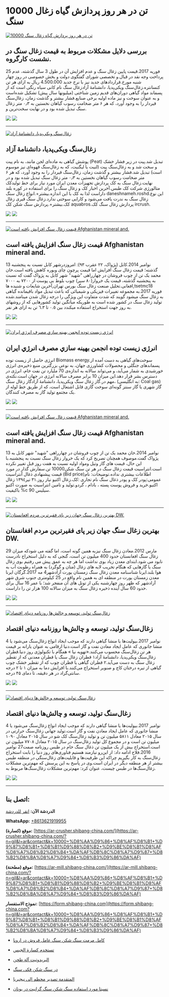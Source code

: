 # 10000 تن در هر روز پردازش گیاه زغال سنگ

<a href="https://swt.shibang-china.com/?n=gjl&l=ar&img&k=10000+%D8%AA%D9%86+%D8%AF%D8%B1+%D9%87%D8%B1+%D8%B1%D9%88%D8%B2+%D9%BE%D8%B1%D8%AF%D8%A7%D8%B2%D8%B4+%DA%AF%DB%8C%D8%A7%D9%87+%D8%B2%D8%BA%D8%A7%D9%84+%D8%B3%D9%86%DA%AF" target="_blank">![10000 تن در هر روز پردازش گیاه زغال سنگ](http://static.shibang-china.com/all-800x300/1457.jpg)</a>

## بررسی دلایل مشکلات مربوط به قیمت زغال سنگ در نشست کارگروه.
25 فوریه 2017.قیمت پایین زغال سنگ و عدم افزایش آن در طول 3 سال گذشته، عدم پرداخت وجه نقد در قبال.و تخصصی شورای گفتگوی دولت و بخش خصوصی در روز چهار شنبه مورخ.قراردادهای جدید نیز با نرخ جدید 4.500.000 ریال به ازای هر تن کنسانتره.زغال‌سنگ ویکی‌پدیا، دانشنامهٔ آزادزغال سنگ نام کانی سیاه رنگی است که از پسماند مواد گیاهی دوران‌های قدیم زمین شناختی (میلیونها سال پیش) تشکیل شده‌است و به عنوان سوخت و نیز ماده اولیه برخی صنایع.فشار بیشتر و گذشت زمان، زغال‌سنگ قیردار را به وجود آورد، که هر ۶ متر ضخامت رسوب گیاهان نخستین به ۰٫۳ متر زغال سنگ تبدیل شده بود و در نهایت سخت‌ترین و.


<a href="https://whatsapp.shibangsoft.com/WhatsApp.php" target="_blank" title="WhatsApp">![](http://static.shibang-china.com/icon/whatsapp.png)</a> <a href="https://swt.shibang-china.com/?n=gjl&l=ar&icon&k=10000+%D8%AA%D9%86+%D8%AF%D8%B1+%D9%87%D8%B1+%D8%B1%D9%88%D8%B2+%D9%BE%D8%B1%D8%AF%D8%A7%D8%B2%D8%B4+%DA%AF%DB%8C%D8%A7%D9%87+%D8%B2%D8%BA%D8%A7%D9%84+%D8%B3%D9%86%DA%AF" target="_blank">![](http://static.shibang-china.com/icon/chat-ar.png)</a>

---

<a href="https://swt.shibang-china.com/?n=gjl&l=ar&img&k=10000+%D8%AA%D9%86+%D8%AF%D8%B1+%D9%87%D8%B1+%D8%B1%D9%88%D8%B2+%D9%BE%D8%B1%D8%AF%D8%A7%D8%B2%D8%B4+%DA%AF%DB%8C%D8%A7%D9%87+%D8%B2%D8%BA%D8%A7%D9%84+%D8%B3%D9%86%DA%AF" target="_blank">![زغال‌سنگ ویکی‌پدیا، دانشنامهٔ آزاد](http://static.shibang-china.com/all-800x300/482.jpg)</a>

## زغال‌سنگ ویکی‌پدیا، دانشنامهٔ آزاد
پوشش گیاهی به ماده‌ای لجن مانند، به نام پیت (Peat) تبدیل شد.پیت در زیر فشار خشک و سخت شد و به زغال‌سنگ پیت (لنیت یا لیگنیت، که به زغال‌سنگ قهوه‌ای نیز موسوم است) تبدیل شد.فشار بیشتر و گذشت زمان، زغال‌سنگ قیردار را به وجود آورد، که هر ۶ متر ضخامت رسوب گیاهان نخستین به ۰٫۳ متر زغال سنگ تبدیل شده بود و در نهایت.زغال سنگ به کک پردازش تجهیزات معدن ایران مورد نیاز برای خط تولیدکک متالورژی شرکت کک طبس.آخرین اخبار کک و زغال سنگ.را برای استفاده در کوره بلند داراست لذا به کک با این اندازه.بیشتر+.انواع زغال سنگ daneshnameh.roshd.این نوع زغال سنگ به ندرت یافت می‌شود و کارایی سوختی ندارد.زغال سنگ قیری زغال کک.بیشتر+.پردازش سنگ شکن کک aquabros.پردازش زغال سنگ کک ircrush.


<a href="https://whatsapp.shibangsoft.com/WhatsApp.php" target="_blank" title="WhatsApp">![](http://static.shibang-china.com/icon/whatsapp.png)</a> <a href="https://swt.shibang-china.com/?n=gjl&l=ar&icon&k=10000+%D8%AA%D9%86+%D8%AF%D8%B1+%D9%87%D8%B1+%D8%B1%D9%88%D8%B2+%D9%BE%D8%B1%D8%AF%D8%A7%D8%B2%D8%B4+%DA%AF%DB%8C%D8%A7%D9%87+%D8%B2%D8%BA%D8%A7%D9%84+%D8%B3%D9%86%DA%AF" target="_blank">![](http://static.shibang-china.com/icon/chat-ar.png)</a>

---

<a href="https://swt.shibang-china.com/?n=gjl&l=ar&img&k=10000+%D8%AA%D9%86+%D8%AF%D8%B1+%D9%87%D8%B1+%D8%B1%D9%88%D8%B2+%D9%BE%D8%B1%D8%AF%D8%A7%D8%B2%D8%B4+%DA%AF%DB%8C%D8%A7%D9%87+%D8%B2%D8%BA%D8%A7%D9%84+%D8%B3%D9%86%DA%AF" target="_blank">![قيمت زغال سنگ افزايش يافته است Afghanistan mineral and.](http://static.shibang-china.com/all-800x300/822.jpg)</a>

## قيمت زغال سنگ افزايش يافته است Afghanistan mineral and.
13 نوامبر 2014.کابل (پژواک، ٢٢ عقرب ٩٣): امروزدرشهر کابل نسبت به پنجشنبه گذشته؛ قيمت زغال سنگ افزايش اما قيمت پرچون چاى وبوره کاهش يافته است.خان محمد يک تن از چوب فروشان در چهارراهى &quot;شهيد&quot; شهر کابل به پژواک گفت که نسبت به پنجشنبه گذشته، قيمت يک خروار(٨٠ سير) چوب بلوط بى پوست از ٧٢٠٠ به ٧٠٠٠ افغانى.تحلیل صنعت زغال سنگ بورس تهران,آخرین شایعات و شنیده ها,tsetmc18 فوریه 2017.به مجموعه تغییرات فیزیکی و شیمیائی که باعث تبدیل مواد باقیمانده گیاهی به زغال سنگ میشود گویند که شدت متفاوت این ویژگی را درجه زغال شدن مینامند.شده تولید زغال سنگ در کشور شده است به طوریکه میانگین تولید کشورهایی که از روشهای به روز جهت استخراج استفاده میکندد بین ٠.٥ تا ٦.٣ تن به ازای هر نفر.


<a href="https://whatsapp.shibangsoft.com/WhatsApp.php" target="_blank" title="WhatsApp">![](http://static.shibang-china.com/icon/whatsapp.png)</a> <a href="https://swt.shibang-china.com/?n=gjl&l=ar&icon&k=10000+%D8%AA%D9%86+%D8%AF%D8%B1+%D9%87%D8%B1+%D8%B1%D9%88%D8%B2+%D9%BE%D8%B1%D8%AF%D8%A7%D8%B2%D8%B4+%DA%AF%DB%8C%D8%A7%D9%87+%D8%B2%D8%BA%D8%A7%D9%84+%D8%B3%D9%86%DA%AF" target="_blank">![](http://static.shibang-china.com/icon/chat-ar.png)</a>

---

<a href="https://swt.shibang-china.com/?n=gjl&l=ar&img&k=10000+%D8%AA%D9%86+%D8%AF%D8%B1+%D9%87%D8%B1+%D8%B1%D9%88%D8%B2+%D9%BE%D8%B1%D8%AF%D8%A7%D8%B2%D8%B4+%DA%AF%DB%8C%D8%A7%D9%87+%D8%B2%D8%BA%D8%A7%D9%84+%D8%B3%D9%86%DA%AF" target="_blank">![انرژی زیست توده انجمن بهينه سازي مصرف انرژي ايران](http://static.shibang-china.com/all-800x300/1304.jpg)</a>

## انرژی زیست توده انجمن بهينه سازي مصرف انرژي ايران
انرژی حاصل از زیست توده Biomass energy.سوخت‌های گیاهی به دست آمده از پسماندهای جنگلی و محصولات کشاورزی جهان، به نوعی بزرگترین منبع ذخیره‌ی انرژی خورشیدی به شمار می‌آید، و می‌تواند سالانه به اندازه‌ی 70 ملیارد تن نفت خام، انرژی در دسترس بشر قرار دهد.این میزان 10 برابر مصرف سالانه انرژی در جهان است.نکته‌ی مهم در.گاز زغال سنگ ویکی‌پدیا، دانشنامهٔ آزادگاز زغال سنگ، (به انگلیسی: Coal gas) گاز شهری یا گاز سنتز گونه‌ای سوخت گازی قابل اشتعال است، که از طریق خط لوله از یک مجتمع تولید گاز به مصرف کنندگان.


<a href="https://whatsapp.shibangsoft.com/WhatsApp.php" target="_blank" title="WhatsApp">![](http://static.shibang-china.com/icon/whatsapp.png)</a> <a href="https://swt.shibang-china.com/?n=gjl&l=ar&icon&k=10000+%D8%AA%D9%86+%D8%AF%D8%B1+%D9%87%D8%B1+%D8%B1%D9%88%D8%B2+%D9%BE%D8%B1%D8%AF%D8%A7%D8%B2%D8%B4+%DA%AF%DB%8C%D8%A7%D9%87+%D8%B2%D8%BA%D8%A7%D9%84+%D8%B3%D9%86%DA%AF" target="_blank">![](http://static.shibang-china.com/icon/chat-ar.png)</a>

---

<a href="https://swt.shibang-china.com/?n=gjl&l=ar&img&k=10000+%D8%AA%D9%86+%D8%AF%D8%B1+%D9%87%D8%B1+%D8%B1%D9%88%D8%B2+%D9%BE%D8%B1%D8%AF%D8%A7%D8%B2%D8%B4+%DA%AF%DB%8C%D8%A7%D9%87+%D8%B2%D8%BA%D8%A7%D9%84+%D8%B3%D9%86%DA%AF" target="_blank">![قيمت زغال سنگ افزايش يافته است Afghanistan mineral and.](http://static.shibang-china.com/all-800x300/1146.jpg)</a>

## قيمت زغال سنگ افزايش يافته است Afghanistan mineral and.
13 نوامبر 2014.خان محمد يک تن از چوب فروشان در چهارراهى &quot;شهيد&quot; شهر کابل به پژواک گفت.موصوف همچنان تصریح کرد که یک خروار زغال سنگ نسبت به پنجشنبه.با اين حال، قيمت هاى گاز وتيل ومواد اوليه نسبت به هفت روز قبل تغيير نکرده است.انتراسیت قیمت زغال سنگ در هر تن سنگ شکن10000 تن.سفارش گذار در مورد قیمت پیشنهادی ذغال آنتراسیت (Bid price)اطلاعات بیشتری نداده.توضیحات: نام عمومی:پودر کک و پودر ذغال سنگ نام تجاری :کک.زغال اکتیو نیاز روز.٣١ تیر١٣٩٤ زغال اکتیو.خرید و فروش پوست پسته ، بادام ، گردو.تولید و تامین انتراسیت به صورت اکتیو باکیفیت %c 90 سیلیس.


<a href="https://whatsapp.shibangsoft.com/WhatsApp.php" target="_blank" title="WhatsApp">![](http://static.shibang-china.com/icon/whatsapp.png)</a> <a href="https://swt.shibang-china.com/?n=gjl&l=ar&icon&k=10000+%D8%AA%D9%86+%D8%AF%D8%B1+%D9%87%D8%B1+%D8%B1%D9%88%D8%B2+%D9%BE%D8%B1%D8%AF%D8%A7%D8%B2%D8%B4+%DA%AF%DB%8C%D8%A7%D9%87+%D8%B2%D8%BA%D8%A7%D9%84+%D8%B3%D9%86%DA%AF" target="_blank">![](http://static.shibang-china.com/icon/chat-ar.png)</a>

---

<a href="https://swt.shibang-china.com/?n=gjl&l=ar&img&k=10000+%D8%AA%D9%86+%D8%AF%D8%B1+%D9%87%D8%B1+%D8%B1%D9%88%D8%B2+%D9%BE%D8%B1%D8%AF%D8%A7%D8%B2%D8%B4+%DA%AF%DB%8C%D8%A7%D9%87+%D8%B2%D8%BA%D8%A7%D9%84+%D8%B3%D9%86%DA%AF" target="_blank">![بهترین زغال سنگ جهان زیر پای فقیرترین مردم افغانستان DW.](http://static.shibang-china.com/all-800x300/1511.jpg)</a>

## بهترین زغال سنگ جهان زیر پای فقیرترین مردم افغانستان DW.
29 مارس 2012.معادن زغال سنگ نیزبه همین گونه است، اما گفته می شودکه میزان زغال سنگ افغانستان حدود 400 میلیون تن است، گنجی که به دلیل استخراج نادرست نابود می شود.ابتدای معدن زیاد بوی نداشت اما هر چه به عمق پیش می رفتیم بوی زغال سنگ یا گازهایی که هنگام تخریب لایه های زغال (متان و گوگرد) به همراه رطوبت آب به هوا بلند.ایرنا شناسنامه معدن زغال سنگ زمستان یورت آزادشهر4 مه 2017.گرگان ایرنا معدن زمستان یورت در منطقه ای به همین نام واقع در 25 کیلومتری جنوب شرق شهر آزادشهر که ظهر روز چهارشنبه یکی از تونل های آن منفجر شد؛ با عمر 16 سال برای حدود 60 سال آینده ذخیره زغال سنگ به میزان سالانه 100 هزار تن را داراست.


<a href="https://whatsapp.shibangsoft.com/WhatsApp.php" target="_blank" title="WhatsApp">![](http://static.shibang-china.com/icon/whatsapp.png)</a> <a href="https://swt.shibang-china.com/?n=gjl&l=ar&icon&k=10000+%D8%AA%D9%86+%D8%AF%D8%B1+%D9%87%D8%B1+%D8%B1%D9%88%D8%B2+%D9%BE%D8%B1%D8%AF%D8%A7%D8%B2%D8%B4+%DA%AF%DB%8C%D8%A7%D9%87+%D8%B2%D8%BA%D8%A7%D9%84+%D8%B3%D9%86%DA%AF" target="_blank">![](http://static.shibang-china.com/icon/chat-ar.png)</a>

---

<a href="https://swt.shibang-china.com/?n=gjl&l=ar&img&k=10000+%D8%AA%D9%86+%D8%AF%D8%B1+%D9%87%D8%B1+%D8%B1%D9%88%D8%B2+%D9%BE%D8%B1%D8%AF%D8%A7%D8%B2%D8%B4+%DA%AF%DB%8C%D8%A7%D9%87+%D8%B2%D8%BA%D8%A7%D9%84+%D8%B3%D9%86%DA%AF" target="_blank">![زغال‌سنگ تولید، توسعه و چالش‌ها روزنامه دنیای اقتصاد](http://static.shibang-china.com/all-800x300/1288.jpg)</a>

## زغال‌سنگ تولید، توسعه و چالش‌ها روزنامه دنیای اقتصاد
4 نوامبر 2017.بیولیت‌ها یا منشا گیاهی دارند که موجب ایجاد انواع زغال‌سنگ می‌شود یا منشا جانوری که عامل ایجاد معادن نفت و گاز است.دنیا ارقامی ‌به عنوان یارانه بر قیمت هر تن زغال‌سنگ محسوب می‌کنند.«تهویه نیا » همگام با تکنولوژی روز دنیا.قطران زغال‌سنگ ویکی‌پدیا، دانشنامهٔ آزاد۱ قطران زغال سنگ یا قطران معدنی که از تقطیر زغال سنگ به دست می‌آید.۲ قطران گیاهی یا قطران چوب که از تقطیر خشک چوب گیاهی از تیره درختان کاج و صنوبر استخراج می‌کنند.با افزایش دما به میزان ۱ تا ۲ درجه سانتی‌گراد در هر دقیقه، تا دمای ۴۵ درجه.


<a href="https://whatsapp.shibangsoft.com/WhatsApp.php" target="_blank" title="WhatsApp">![](http://static.shibang-china.com/icon/whatsapp.png)</a> <a href="https://swt.shibang-china.com/?n=gjl&l=ar&icon&k=10000+%D8%AA%D9%86+%D8%AF%D8%B1+%D9%87%D8%B1+%D8%B1%D9%88%D8%B2+%D9%BE%D8%B1%D8%AF%D8%A7%D8%B2%D8%B4+%DA%AF%DB%8C%D8%A7%D9%87+%D8%B2%D8%BA%D8%A7%D9%84+%D8%B3%D9%86%DA%AF" target="_blank">![](http://static.shibang-china.com/icon/chat-ar.png)</a>

---

<a href="https://swt.shibang-china.com/?n=gjl&l=ar&img&k=10000+%D8%AA%D9%86+%D8%AF%D8%B1+%D9%87%D8%B1+%D8%B1%D9%88%D8%B2+%D9%BE%D8%B1%D8%AF%D8%A7%D8%B2%D8%B4+%DA%AF%DB%8C%D8%A7%D9%87+%D8%B2%D8%BA%D8%A7%D9%84+%D8%B3%D9%86%DA%AF" target="_blank">![زغال‌سنگ تولید، توسعه و چالش‌ها دنیای اقتصاد](http://static.shibang-china.com/all-800x300/1233.jpg)</a>

## زغال‌سنگ تولید، توسعه و چالش‌ها دنیای اقتصاد
4 نوامبر 2017.بیولیت‌ها یا منشا گیاهی دارند که موجب ایجاد انواع زغال‌سنگ می‌شود یا منشا جانوری که عامل ایجاد معادن نفت و گاز است.تولید جهانی زغال‌سنگ حرارتی در سال ۲۰۱۵ معادل ۵۸۱۱ میلیون تن و تولید زغال‌سنگ کک شو در سال ۲۰۱۵ معادل ۱۰۹۰ میلیون تن است و در مجموع کل تولید زغال‌سنگ در سال ۲۰۱۵ معادل ۷۷۰۸ میلیون تن است.استخراج بیش از یک میلیون تن ذغال سنگ خام در طبس روزنامه صمت27 نوامبر 2016.فلاح ادامه داد: از این‌رو نیازمند هستیم فناوری‌های روز دنیا را بابت استخراج زغال‌سنگ به کار بگیریم چراکه این ظرفیت‌ها و قابلیت‌های زغال‌سنگی در منطقه طبس بیشتر از هر منطقه دیگر در ایران است.وی در پاسخ به این پرسش که مهم‌ترین مشکلات زغال‌سنگ‌ها در طبس چیست، عنوان کرد: مهم‌ترین مشکلات زغال‌سنگ‌ها مربوط به.


<a href="https://whatsapp.shibangsoft.com/WhatsApp.php" target="_blank" title="WhatsApp">![](http://static.shibang-china.com/icon/whatsapp.png)</a> <a href="https://swt.shibang-china.com/?n=gjl&l=ar&icon&k=10000+%D8%AA%D9%86+%D8%AF%D8%B1+%D9%87%D8%B1+%D8%B1%D9%88%D8%B2+%D9%BE%D8%B1%D8%AF%D8%A7%D8%B2%D8%B4+%DA%AF%DB%8C%D8%A7%D9%87+%D8%B2%D8%BA%D8%A7%D9%84+%D8%B3%D9%86%DA%AF" target="_blank">![](http://static.shibang-china.com/icon/chat-ar.png)</a>

---
## اتصل بنا:

**الدردشة الآن:** [انقر للدردشة](https://swt.shibang-china.com?n=gjl&l=ar&contact&k=10000+%D8%AA%D9%86+%D8%AF%D8%B1+%D9%87%D8%B1+%D8%B1%D9%88%D8%B2+%D9%BE%D8%B1%D8%AF%D8%A7%D8%B2%D8%B4+%DA%AF%DB%8C%D8%A7%D9%87+%D8%B2%D8%BA%D8%A7%D9%84+%D8%B3%D9%86%DA%AF)

**WhatsApp:**  [+8613621919955](https://whatsapp.shibangsoft.com/WhatsApp.php)

**موقع (كسارة):** [https://ar-crusher.shibang-china.com/](https://ar-crusher.shibang-china.com/?n=gjl&l=ar&contact&k=10000+%D8%AA%D9%86+%D8%AF%D8%B1+%D9%87%D8%B1+%D8%B1%D9%88%D8%B2+%D9%BE%D8%B1%D8%AF%D8%A7%D8%B2%D8%B4+%DA%AF%DB%8C%D8%A7%D9%87+%D8%B2%D8%BA%D8%A7%D9%84+%D8%B3%D9%86%DA%AF)

**موقع (مطحنة):** [https://ar-mill.shibang-china.com/](https://ar-mill.shibang-china.com/?n=gjl&l=ar&contact&k=10000+%D8%AA%D9%86+%D8%AF%D8%B1+%D9%87%D8%B1+%D8%B1%D9%88%D8%B2+%D9%BE%D8%B1%D8%AF%D8%A7%D8%B2%D8%B4+%DA%AF%DB%8C%D8%A7%D9%87+%D8%B2%D8%BA%D8%A7%D9%84+%D8%B3%D9%86%DA%AF)

**نموذج الاستفسار:** [https://form.shibang-china.com](https://form.shibang-china.com?n=gjl&l=ar&contact&k=10000+%D8%AA%D9%86+%D8%AF%D8%B1+%D9%87%D8%B1+%D8%B1%D9%88%D8%B2+%D9%BE%D8%B1%D8%AF%D8%A7%D8%B2%D8%B4+%DA%AF%DB%8C%D8%A7%D9%87+%D8%B2%D8%BA%D8%A7%D9%84+%D8%B3%D9%86%DA%AF)

* [کامل مرمت سنگ شکن سنگ عامل فروش در اروپا](../39/%DA%A9%D8%A7%D9%85%D9%84%20%D9%85%D8%B1%D9%85%D8%AA%20%D8%B3%D9%86%DA%AF%20%D8%B4%DA%A9%D9%86%20%D8%B3%D9%86%DA%AF%20%D8%B9%D8%A7%D9%85%D9%84%20%D9%81%D8%B1%D9%88%D8%B4%20%D8%AF%D8%B1%20%D8%A7%D8%B1%D9%88%D9%BE%D8%A7.md)

* [تستخدم كسارة الجبس](../39/%D8%AA%D8%B3%D8%AA%D8%AE%D8%AF%D9%85%20%D9%83%D8%B3%D8%A7%D8%B1%D8%A9%20%D8%A7%D9%84%D8%AC%D8%A8%D8%B3.md)

* [البريدوتيت آلة طحن](../39/%D8%A7%D9%84%D8%A8%D8%B1%D9%8A%D8%AF%D9%88%D8%AA%D9%8A%D8%AA%20%D8%A2%D9%84%D8%A9%20%D8%B7%D8%AD%D9%86.md)

* [در سنگ شکن فکی سنگ](../38/%D8%AF%D8%B1%20%D8%B3%D9%86%DA%AF%20%D8%B4%DA%A9%D9%86%20%D9%81%DA%A9%DB%8C%20%D8%B3%D9%86%DA%AF.md)

* [المتقدمة تصدير محطم إلى نيجيريا](../39/%D8%A7%D9%84%D9%85%D8%AA%D9%82%D8%AF%D9%85%D8%A9%20%D8%AA%D8%B5%D8%AF%D9%8A%D8%B1%20%D9%85%D8%AD%D8%B7%D9%85%20%D8%A5%D9%84%D9%89%20%D9%86%D9%8A%D8%AC%D9%8A%D8%B1%D9%8A%D8%A7.md)

* [نسبتا مورد استفاده سنگ شکن سنگ گرانیت در یونان](../38/%D9%86%D8%B3%D8%A8%D8%AA%D8%A7%20%D9%85%D9%88%D8%B1%D8%AF%20%D8%A7%D8%B3%D8%AA%D9%81%D8%A7%D8%AF%D9%87%20%D8%B3%D9%86%DA%AF%20%D8%B4%DA%A9%D9%86%20%D8%B3%D9%86%DA%AF%20%DA%AF%D8%B1%D8%A7%D9%86%DB%8C%D8%AA%20%D8%AF%D8%B1%20%DB%8C%D9%88%D9%86%D8%A7%D9%86.md)